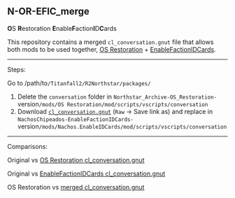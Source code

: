 ## N-OR-EFIC_merge
**O**S **R**estoration **E**nable**F**action**I**D**C**ards

This repository contains a merged `cl_conversation.gnut` file that allows both mods to be used together, [OS Restoration](https://thunderstore.io/c/northstar/p/Northstar_Archive/OS_Restoration) + [EnableFactionIDCards](https://thunderstore.io/c/northstar/p/NachosChipeados/EnableFactionIDCards).

---
Steps:

Go to /path/to`/Titanfall2/R2Northstar/packages/`
1. Delete the `conversation` folder in `Northstar_Archive-OS_Restoration-`version`/mods/OS Restoration/mod/scripts/vscripts/conversation`
2. Download [`cl_conversation.gnut`](https://github.com/begin-theadventure/N-OR-EFIC_merge/blob/main/cl_conversation.gnut) (`Raw` -> Save link as) and replace in `NachosChipeados-EnableFactionIDCards-`version`/mods/Nachos.EnableIDCards/mod/scripts/vscripts/conversation`
---
Comparisons:

Original vs [OS Restoration cl_conversation.gnut](https://github.com/begin-theadventure/N-OR-EFIC_merge/blob/OR/cl_conversation.gnut)

Original vs [EnableFactionIDCards cl_conversation.gnut](https://github.com/begin-theadventure/N-OR-EFIC_merge/blob/EFIC/cl_conversation.gnut)

OS Restoration vs [merged cl_conversation.gnut](https://github.com/begin-theadventure/N-OR-EFIC_merge/blob/main/cl_conversation.gnut)

